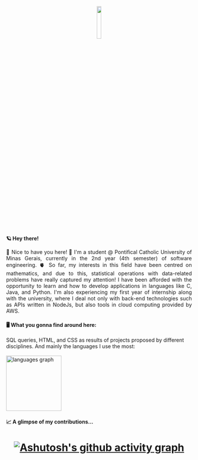 <h1 align="center">
<img width=15% src="https://i.pinimg.com/564x/9e/70/d9/9e70d9b7ae230434473aa6923739623a.jpg"/><br>
</h1>

<br><b> 🪐 Hey there!</b>
<p align="justify">
🖖 Nice to have you here! 🌱 I'm a student @ Pontifical Catholic University of Minas Gerais, currently in the 2nd year (4th semester) of software engineering. 🫀 So far, my interests in this field have been centred on mathematics, and due to this, statistical operations with data-related problems have really captured my attention! I have been afforded with the opportunity to learn and how to develop applications in languages like C, Java, and Python. I'm also experiencing my first year of internship along with the university, where I deal not only with back-end technologies such as APIs written in NodeJs, but also tools in cloud computing provided by AWS.</p> 


#### 🖥️ What you gonna find around here:
SQL queries, HTML, and CSS as results of projects proposed by different disciplines. And mainly the languages I use the most: <br><br>
<img src="https://github-readme-stats.vercel.app/api/top-langs?username=jalvesm&locale=en&hide_title=false&layout=compact&card_width=320&langs_count=5&theme=discord_old_blurple&hide_border=true&order=2" height="150" alt="languages graph"/>

#### 📈 A glimpse of my contributions...
<h1 align="center">
 
[![Ashutosh's github activity graph](https://github-readme-activity-graph.vercel.app/graph?username=jalvesm&bg_color=22272e&color=cbafe2&line=cbafe2&point=45494f&area=true&hide_border=true)](https://github.com/ashutosh00710/github-readme-activity-graph)

